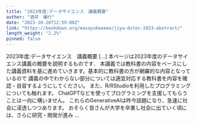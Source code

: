 ```yaml
---
title: "2023年度:データサイエンス　講義概要"
author: "酒井　優行"
date: "2023-10-20T12:59:00Z"
link: "https://bookdown.org/masayukeeeee/jiyu-dslec-2023-abstract/"
length_weight: "2.2%"
pinned: false
---
```


2023年度:データサイエンス　講義概要 [...] 本ページは2023年度のデータサイエンス講義の概要を説明するものです．
本講義では教科書の内容をベースにした講義資料を基に進めていきます。基本的に教科書の方が網羅的な内容となっているので
講義の中でわからない部分については適宜対応する教科書を内容を確認・自習するようにしてください。
また、R/RStudioを利用したプログラミングについても触れます。
ChatGPTなどを使ってプログラミングを支援してもらうことは一向に構いません。
これらのGenerativeAIは昨今話題になり、急速に社会に浸透しつつあります。
おそらく皆さんが大学を卒業し社会に出ていく頃には、さらに研究・開発が進み ...
